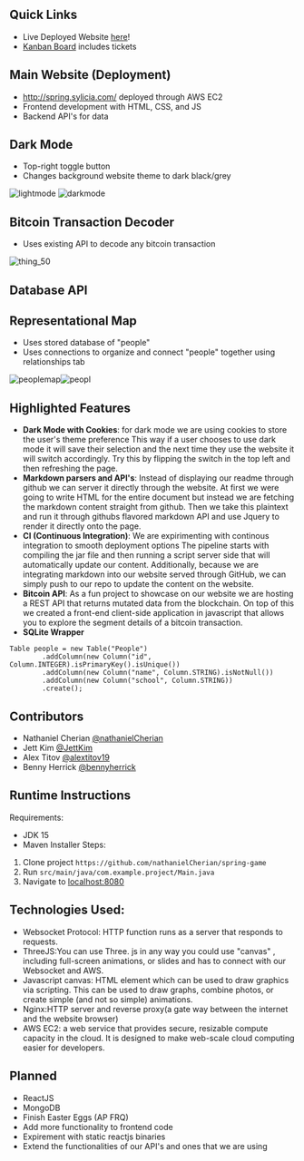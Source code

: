 ## Quick Links
- Live Deployed Website [here](http://spring.sylicia.com/)!
- [Kanban Board](https://github.com/nathanielCherian/spring-game/projects/1) includes tickets

## Main Website (Deployment)
- http://spring.sylicia.com/ deployed through AWS EC2
- Frontend development with HTML, CSS, and JS
- Backend API's for data

## Dark Mode
- Top-right toggle button
- Changes background website theme to dark black/grey

![lightmode](https://user-images.githubusercontent.com/54604091/110505920-75df4580-80b3-11eb-9e0b-4850122a5184.PNG)
![darkmode](https://user-images.githubusercontent.com/54604091/110505927-78419f80-80b3-11eb-8914-83a66514c8f4.PNG)

## Bitcoin Transaction Decoder
- Uses existing API to decode any bitcoin transaction

![thing_50](https://user-images.githubusercontent.com/54604091/110501593-2f87e780-80af-11eb-864d-49f24ca5cfd8.png)

## Database API

## Representational Map
- Uses stored database of "people"
- Uses connections to organize and connect "people" together using relationships tab

![peoplemap](https://user-images.githubusercontent.com/54604091/110501261-d91aa900-80ae-11eb-9766-c499c9332bef.PNG)![peopl](https://user-images.githubusercontent.com/54604091/110505518-13864500-80b3-11eb-854b-9e3c48f51037.png)

## Highlighted Features
- **Dark Mode with Cookies**: for dark mode we are using cookies to store the user's theme preference
This way if a user chooses to use dark mode it will save their selection and the next time they use the
website it will switch accordingly. Try this by flipping the switch in the top left and then refreshing the page.
-  **Markdown parsers and API's**: Instead of displaying our readme through github we can server it directly
through the website. At first we were going to write HTML for the entire document but instead we are fetching the markdown content 
straight from github. Then we take this plaintext and run it through githubs flavored markdown API and use Jquery
to render it directly onto the page. 
- **CI (Continuous Integration)**: We are expirimenting with continous integration to smooth deployment options
The pipeline starts with compiling the jar file and then running a script server side that will automatically update our content. 
Additionally, because we are integrating markdown into our website served through GitHub, we can simply push to our repo
to update the content on the website. 
- **Bitcoin API**: As a fun project to showcase on our website we are hosting a REST API that returns mutated data from the 
blockchain. On top of this we created a front-end client-side application in javascript that allows you to explore the segment details
of a bitcoin transaction.
- **SQLite Wrapper**
```
Table people = new Table("People")
        .addColumn(new Column("id", Column.INTEGER).isPrimaryKey().isUnique())
        .addColumn(new Column("name", Column.STRING).isNotNull())
        .addColumn(new Column("school", Column.STRING))
        .create();
```

## Contributors
 - Nathaniel Cherian [@nathanielCherian](https://github.com/nathanielCherian) 
 - Jett Kim [@JettKim](https://github.com/JettKim)
 - Alex Titov [@alextitov19](https://github.com/alextitov19)
 - Benny Herrick [@bennyherrick](https://github.com/bennyherrick)

## Runtime Instructions
Requirements:
- JDK 15
- Maven Installer
Steps:
1. Clone project `https://github.com/nathanielCherian/spring-game`
2. Run `src/main/java/com.example.project/Main.java`
3. Navigate to [localhost:8080](http://localhost:8080/)

## Technologies Used:
- Websocket Protocol: HTTP function runs as a server that responds to requests.
- ThreeJS:You can use Three. js in any way you could use "canvas" , including full-screen animations, or slides and has to connect with our Websocket and AWS.
- Javascript canvas: HTML element which can be used to draw graphics via scripting. This can be used to draw graphs, combine photos, or create simple (and not so simple) animations.
- Nginx:HTTP server and reverse proxy(a gate way between the internet and the website browser)
- AWS EC2: a web service that provides secure, resizable compute capacity in the cloud. It is designed to make web-scale cloud computing easier for developers.

## Planned
- ReactJS
- MongoDB
- Finish Easter Eggs (AP FRQ)
- Add more functionality to frontend code
- Expirement with static reactjs binaries
- Extend the functionalities of our API's and ones that we are using

